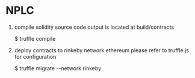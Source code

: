 # NPLC


1. compile solidity source code
   output is located at build/contracts
   
   $ truffle compile

2. deploy contracts to rinkeby network ethereum
   please refer to truffle.js for configuration

   $ truffle migrate --network rinkeby
